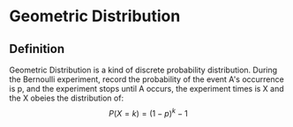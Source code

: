 # Geometric Distribution
## Definition
Geometric Distribution is a kind of discrete probability distribution. During the Bernoulli experiment, record the probability of the event A's occurrence is p, and the experiment stops until A occurs, the experiment times is X and the X obeies the distribution of:
$$
P(X=k)=(1-p)^k-1
$$


